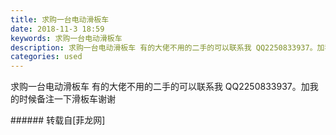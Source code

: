 ```yaml
---
title: 求购一台电动滑板车
date: 2018-11-3 18:59
keywords: 求购一台电动滑板车
description: 求购一台电动滑板车 有的大佬不用的二手的可以联系我 QQ2250833937。加我的时候备注一下滑板车谢谢
categories: used
---
```

<td class="t_f" id="postmessage_2212709">

求购一台电动滑板车 有的大佬不用的二手的可以联系我 QQ2250833937。加我的时候备注一下滑板车谢谢<br/>
</td>
###### 转载自[菲龙网]